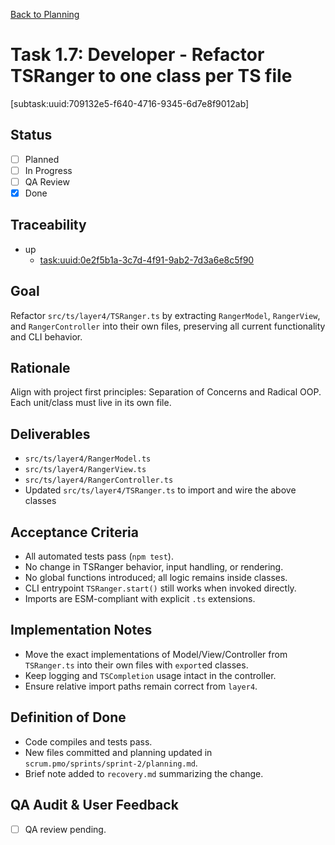 <!--
SPDX-License-Identifier: AGPL-3.0-only + AI-GPL-Addendum
Copyright (c) 2025 The Web4Articles Authors
Copyleft: See AGPLv3 (./LICENSE) and AI-GPL Addendum (./AI-GPL.md)
Backlinks: /LICENSE , /AI-GPL.md
Use of `scrum.pmo` roles/process docs with AI is subject to AI-GPL copyleft unless dual-licensed.
-->

[Back to Planning](./planning.md)

# Task 1.7: Developer - Refactor TSRanger to one class per TS file

[subtask:uuid:709132e5-f640-4716-9345-6d7e8f9012ab]

## Status
- [ ] Planned
- [ ] In Progress
- [ ] QA Review
- [x] Done

## Traceability
- up
  - [task:uuid:0e2f5b1a-3c7d-4f91-9ab2-7d3a6e8c5f90](./task-1.md)

## Goal
Refactor `src/ts/layer4/TSRanger.ts` by extracting `RangerModel`, `RangerView`, and `RangerController` into their own files, preserving all current functionality and CLI behavior.

## Rationale
Align with project first principles: Separation of Concerns and Radical OOP. Each unit/class must live in its own file.

## Deliverables
- `src/ts/layer4/RangerModel.ts`
- `src/ts/layer4/RangerView.ts`
- `src/ts/layer4/RangerController.ts`
- Updated `src/ts/layer4/TSRanger.ts` to import and wire the above classes

## Acceptance Criteria
- All automated tests pass (`npm test`).
- No change in TSRanger behavior, input handling, or rendering.
- No global functions introduced; all logic remains inside classes.
- CLI entrypoint `TSRanger.start()` still works when invoked directly.
- Imports are ESM-compliant with explicit `.ts` extensions.

## Implementation Notes
- Move the exact implementations of Model/View/Controller from `TSRanger.ts` into their own files with `export`ed classes.
- Keep logging and `TSCompletion` usage intact in the controller.
- Ensure relative import paths remain correct from `layer4`.

## Definition of Done
- Code compiles and tests pass.
- New files committed and planning updated in `scrum.pmo/sprints/sprint-2/planning.md`.
- Brief note added to `recovery.md` summarizing the change.

## QA Audit & User Feedback
- [ ] QA review pending.
